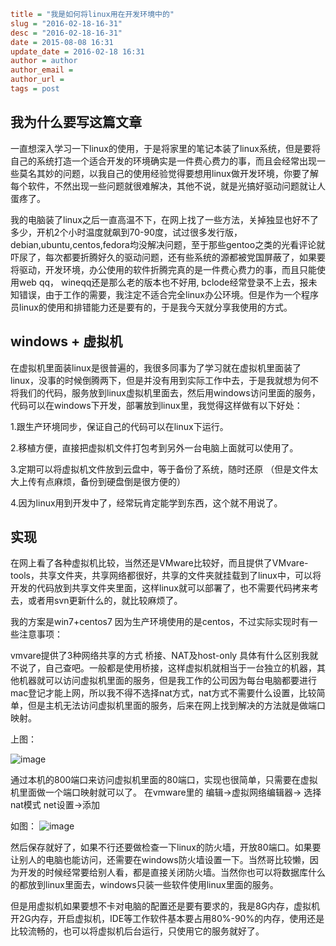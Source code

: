 ```ini
title = "我是如何将linux用在开发环境中的"
slug = "2016-02-18-16-31"
desc = "2016-02-18-16-31"
date = 2015-08-08 16:31
update_date = 2016-02-18 16:31
author = author
author_email = 
author_url = 
tags = post
```

## 我为什么要写这篇文章


一直想深入学习一下linux的使用，于是将家里的笔记本装了linux系统，但是要将自己的系统打造一个适合开发的环境确实是一件费心费力的事，而且会经常出现一些莫名其妙的问题，以我自己的使用经验觉得要想用linux做开发环境，你要了解每个软件，不然出现一些问题就很难解决，其他不说，就是光搞好驱动问题就让人蛋疼了。

我的电脑装了linux之后一直高温不下，在网上找了一些方法，关掉独显也好不了多少，开机2个小时温度就飙到70-90度，试过很多发行版，debian,ubuntu,centos,fedora均没解决问题，至于那些gentoo之类的光看评论就吓尿了，每次都要折腾好久的驱动问题，还有些系统的源都被党国屏蔽了，如果要将驱动，开发环境，办公使用的软件折腾完真的是一件费心费力的事，而且只能使用web qq， wineqq还是那么老的版本也不好用, bclode经常登录不上去，报未知错误，由于工作的需要，我注定不适合完全linux办公环境。但是作为一个程序员linux的使用和排错能力还是要有的，于是我今天就分享我使用的方式。

## windows + 虚拟机

在虚拟机里面装linux是很普遍的，我很多同事为了学习就在虚拟机里面装了linux，没事的时候倒腾两下，但是并没有用到实际工作中去，于是我就想为何不将我们的代码，服务放到linux虚拟机里面去，然后用windows访问里面的服务，代码可以在windows下开发，部署放到linux里，我觉得这样做有以下好处：


   1.跟生产环境同步，保证自己的代码可以在linux下运行。

   2.移植方便，直接把虚拟机文件打包考到另外一台电脑上面就可以使用了。

   3.定期可以将虚拟机文件放到云盘中，等于备份了系统，随时还原 （但是文件太大上传有点麻烦，备份到硬盘倒是很方便的）

   4.因为linux用到开发中了，经常玩肯定能学到东西，这个就不用说了。

## 实现

在网上看了各种虚拟机比较，当然还是VMware比较好，而且提供了VMvare-tools，共享文件夹，共享网络都很好，共享的文件夹就挂载到了linux中，可以将开发的代码放到共享文件夹里面，这样linux就可以部署了，也不需要代码拷来考去，或者用svn更新什么的，就比较麻烦了。

我的方案是win7+centos7 因为生产环境使用的是centos，不过实际实现时有一些注意事项：

vmvare提供了3种网络共享的方式 桥接、NAT及host-only 具体有什么区别我就不说了，自己查吧。一般都是使用桥接，这样虚拟机就相当于一台独立的机器，其他机器就可以访问虚拟机里面的服务，但是我工作的公司因为每台电脑都要进行mac登记才能上网，所以我不得不选择nat方式，nat方式不需要什么设置，比较简单，但是主机无法访问虚拟机里面的服务，后来在网上找到解决的方法就是做端口映射。

上图：

![image](@media/2015/8/082335296597330.jpg)

通过本机的800端口来访问虚拟机里面的80端口，实现也很简单，只需要在虚拟机里面做一个端口映射就可以了。
在vmware里的 编辑->虚拟网络编辑器-> 选择nat模式 net设置->添加

如图：
![image](@media/2015/8/082326106432048.jpg)

然后保存就好了，如果不行还要做检查一下linux的防火墙，开放80端口。如果要让别人的电脑也能访问，还需要在windows防火墙设置一下。当然哥比较懒，因为开发的时候经常要给别人看，都是直接关闭防火墙。当然你也可以将数据库什么的都放到linux里面去，windows只装一些软件使用linux里面的服务。

但是用虚拟机如果要想不卡对电脑的配置还是要有要求的，我是8G内存，虚拟机开2G内存，开启虚拟机，IDE等工作软件基本要占用80%-90%的内存，使用还是比较流畅的，也可以将虚拟机后台运行，只使用它的服务就好了。


